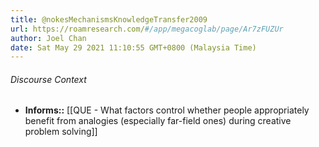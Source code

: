 ```yaml
---
title: @nokesMechanismsKnowledgeTransfer2009
url: https://roamresearch.com/#/app/megacoglab/page/Ar7zFUZUr
author: Joel Chan
date: Sat May 29 2021 11:10:55 GMT+0800 (Malaysia Time)
---
```




###### Discourse Context

- **Informs::** [[QUE - What factors control whether people appropriately benefit from analogies (especially far-field ones) during creative problem solving]]
